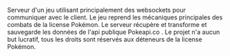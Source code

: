 Serveur d'un jeu utilisant principalement des websockets pour communiquer avec le client. 
Le jeu reprend les mécaniques principales des combats de la license Pokémon.
Le serveur récupère et transforme et sauvegarde les données de l'api publique Pokeapi.co .
Le projet n'a aucun but lucratif, tous les droits sont réservés aux déteneurs de la license Pokémon. 
